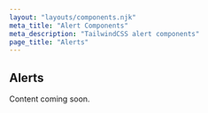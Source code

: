 ```yaml
---
layout: "layouts/components.njk"
meta_title: "Alert Components"
meta_description: "TailwindCSS alert components"
page_title: "Alerts"
---
```


## Alerts

Content coming soon.
